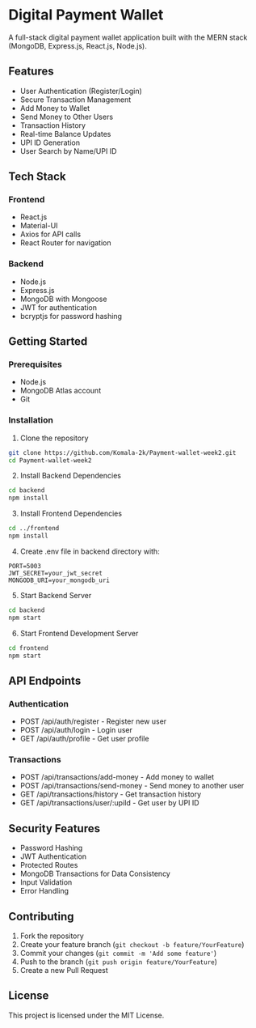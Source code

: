# Digital Payment Wallet

A full-stack digital payment wallet application built with the MERN stack (MongoDB, Express.js, React.js, Node.js).

## Features

- User Authentication (Register/Login)
- Secure Transaction Management
- Add Money to Wallet
- Send Money to Other Users
- Transaction History
- Real-time Balance Updates
- UPI ID Generation
- User Search by Name/UPI ID

## Tech Stack

### Frontend
- React.js
- Material-UI
- Axios for API calls
- React Router for navigation

### Backend
- Node.js
- Express.js
- MongoDB with Mongoose
- JWT for authentication
- bcryptjs for password hashing

## Getting Started

### Prerequisites
- Node.js
- MongoDB Atlas account
- Git

### Installation

1. Clone the repository
```bash
git clone https://github.com/Komala-2k/Payment-wallet-week2.git
cd Payment-wallet-week2
```

2. Install Backend Dependencies
```bash
cd backend
npm install
```

3. Install Frontend Dependencies
```bash
cd ../frontend
npm install
```

4. Create .env file in backend directory with:
```
PORT=5003
JWT_SECRET=your_jwt_secret
MONGODB_URI=your_mongodb_uri
```

5. Start Backend Server
```bash
cd backend
npm start
```

6. Start Frontend Development Server
```bash
cd frontend
npm start
```

## API Endpoints

### Authentication
- POST /api/auth/register - Register new user
- POST /api/auth/login - Login user
- GET /api/auth/profile - Get user profile

### Transactions
- POST /api/transactions/add-money - Add money to wallet
- POST /api/transactions/send-money - Send money to another user
- GET /api/transactions/history - Get transaction history
- GET /api/transactions/user/:upiId - Get user by UPI ID

## Security Features

- Password Hashing
- JWT Authentication
- Protected Routes
- MongoDB Transactions for Data Consistency
- Input Validation
- Error Handling

## Contributing

1. Fork the repository
2. Create your feature branch (`git checkout -b feature/YourFeature`)
3. Commit your changes (`git commit -m 'Add some feature'`)
4. Push to the branch (`git push origin feature/YourFeature`)
5. Create a new Pull Request

## License

This project is licensed under the MIT License.
